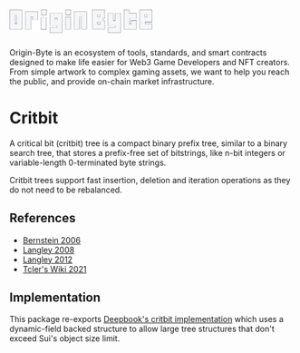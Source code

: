 <a href="https://originbyte.io/">
    <h1><img src="./assets/logo.svg" alt="OriginByte" width="50%"></h1>
</a>

Origin-Byte is an ecosystem of tools, standards, and smart contracts designed to make life easier for Web3 Game Developers and NFT creators.
From simple artwork to complex gaming assets, we want to help you reach the public, and provide on-chain market infrastructure.

# Critbit

A critical bit (critbit) tree is a compact binary prefix tree,
similar to a binary search tree, that stores a prefix-free set of
bitstrings, like n-bit integers or variable-length 0-terminated byte
strings.

Critbit trees support fast insertion, deletion and iteration operations
as they do not need to be rebalanced.

## References

- [Bernstein 2006](https://cr.yp.to/critbit.html)
- [Langley 2008](https://www.imperialviolet.org/2008/09/29/critbit-trees.html)
- [Langley 2012](https://github.com/agl/critbit)
- [Tcler's Wiki 2021](https://wiki.tcl-lang.org/page/critbit)

## Implementation

This package re-exports
[Deepbook's critbit implementation](https://github.com/MystenLabs/sui/tree/main/crates/sui-framework/packages/deepbook)
which uses a dynamic-field backed structure to allow large tree structures
that don't exceed Sui's object size limit.
